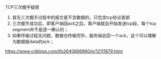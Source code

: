 TCP三次握手疑惑

1. 首先三次握手过程中的报文是不含数据的，只包含tcp协议首部
2. 三次握手成功后，即客户端回ack之后，客户端就会开始发送tcp段，每个tcp segment并不是逐一确认的；
3. 如果传输过程无问题，数据也传输完毕，服务端会回一个ack，这个可以理解为数据报data的ack；

https://www.cnblogs.com/lfs2640666960/p/12111879.html







